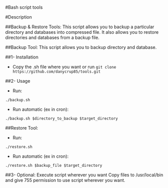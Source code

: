 #Bash script tools

#Description

##Backup & Restore Tools:
This script allows you to backup a particular directory and databases into compressed file. It also allows you to restore directories and databases from a backup file.

##Backup Tool:
This script allows you to backup directory and database.

##1- Installation
- Copy the .sh file where you want or run ```git clone https://github.com/danycrup85/tools.git```
 
##2- Usage

- Run:
```
./backup.sh
```
- Run automatic (ex in cron):
```
./backup.sh $directory_to_backup $target_directory
```

##Restore Tool:

- Run:
```
./restore.sh
```
- Run automatic (ex in cron):
```
./restore.sh $backup_file $target_directory
```

##3- Optional: Execute script wherever you want
Copy files to /usr/local/bin and give 755 permission to use script wherever you want.

